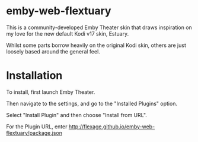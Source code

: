 # emby-web-flextuary

This is a community-developed Emby Theater skin that draws inspiration on my love for the new default Kodi v17 skin, Estuary.

Whilst some parts borrow heavily on the original Kodi skin, others are just loosely based around the general feel.

# Installation

To install, first launch Emby Theater.

Then navigate to the settings, and go to the "Installed Plugins" option.

Select "Install Plugin" and then choose "Install from URL".

For the Plugin URL, enter http://flexage.github.io/emby-web-flextuary/package.json

